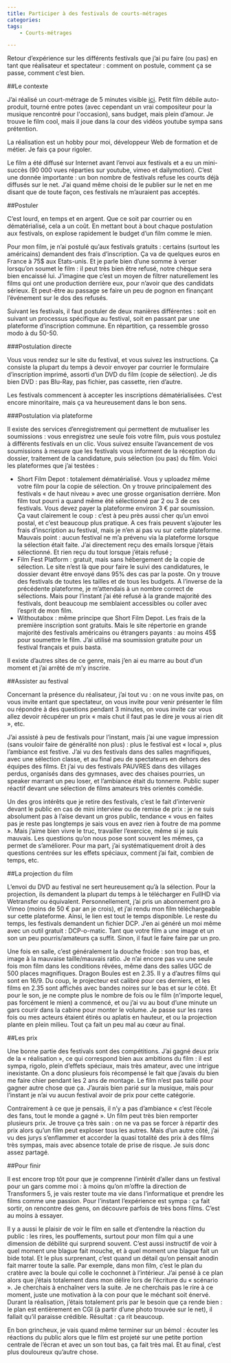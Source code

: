 ```yaml
---
title: Participer à des festivals de courts-métrages
categories:
tags:
    - Courts-métrages

---
```

Retour d’expérience sur les différents festivals que j’ai pu faire (ou pas) en tant que réalisateur et spectateur : comment on postule, comment ça se passe, comment c’est bien.

<!--more-->

##Le contexte

J’ai réalisé un court-métrage de 5 minutes visible [ici](https://www.youtube.com/watch?v=rSgwsEeqEIU). Petit film débile auto-produit, tourné entre potes (avec cependant un vrai compositeur pour la musique rencontré pour l'occasion), sans budget, mais plein d’amour. Je trouve le film cool, mais il joue dans la cour des vidéos youtube sympa sans prétention.

La réalisation est un hobby pour moi, développeur Web de formation et de métier. Je fais ça pour rigoler.

Le film a été diffusé sur Internet avant l’envoi aux festivals et a eu un mini-succès (90 000 vues réparties sur youtube, vimeo et dailymotion). C’est une donnée importante : un bon nombre de festivals refuse les courts déjà diffusés sur le net. J’ai quand même choisi de le publier sur le net en me disant que de toute façon, ces festivals ne m’auraient pas acceptés.

##Postuler

C’est lourd, en temps et en argent. Que ce soit par courrier ou en dématérialisé, cela a un coût. En mettant bout à bout chaque postulation aux festivals, on explose rapidement le budget d’un film comme le mien.

Pour mon film, je n’ai postulé qu’aux festivals gratuits : certains (surtout les américains) demandent des frais d’inscription. Ça va de quelques euros en France à 75$ aux Etats-unis.  Et je parle bien d’une somme à verser lorsqu’on soumet le film : il peut très bien être refusé, notre chèque sera bien encaissé lui. J’imagine que c’est un moyen de  filtrer naturellement les films qui ont une production derrière eux, pour n’avoir que des candidats sérieux. Et peut-être au passage se faire un peu de pognon en finançant l’événement sur le dos des refusés.

Suivant les festivals, il faut postuler de deux manières différentes : soit en suivant un processus spécifique au festival, soit en passant par une plateforme d’inscription commune. En répartition, ça ressemble grosso modo à du 50-50.

###Postulation directe

Vous vous rendez sur le site du festival, et vous suivez les instructions. Ça consiste la plupart du temps à devoir envoyer par courrier le formulaire d’inscription imprimé, assorti d’un DVD du film (copie de sélection). Je dis bien DVD : pas Blu-Ray, pas fichier, pas cassette, rien d’autre.

Les festivals commencent à accepter les inscriptions dématérialisées. C’est encore minoritaire, mais ça va heureusement dans le bon sens.

###Postulation via plateforme

Il existe des services d’enregistrement qui permettent de mutualiser les soumissions : vous enregistrez une seule fois votre film, puis vous postulez à différents festivals en un clic. Vous suivez ensuite l’avancement de vos soumissions à mesure que les festivals vous informent de la réception du dossier, traitement de la candidature, puis sélection (ou pas) du film. Voici les plateformes que j’ai testées :

* Short Film Depot : totalement dématérialisé. Vous y uploadez même votre film pour la copie de sélection. On y trouve principalement des festivals « de haut niveau » avec une grosse organisation derrière. Mon film tout pourri a quand même été sélectionné par 2 ou 3 de ces festivals. Vous devez payer la plateforme environ 3 € par soumission. Ça vaut clairement le coup : c’est à peu près aussi cher qu’un envoi postal, et c’est beaucoup plus pratique. A ces frais peuvent s’ajouter les frais d’inscription au festival, mais je n’en ai pas vu sur cette plateforme. Mauvais point : aucun festival ne m’a prévenu via la plateforme lorsque la sélection était faite. J’ai directement reçu des emails lorsque j’étais sélectionné. Et rien reçu du tout lorsque j’étais refusé ;
* Film Fest Platform : gratuit, mais sans hébergement de la copie de sélection. Le site n’est là que pour faire le suivi des candidatures, le dossier devant être envoyé dans 95% des cas par la poste. On y trouve des festivals de toutes les tailles et de tous les budgets. A l’inverse de la précédente plateforme, je m’attendais à un nombre correct de sélections. Mais pour l’instant j’ai été refusé à la grande majorité des festivals, dont beaucoup me semblaient accessibles ou coller avec l’esprit de mon film.
* Withoutabox : même principe que Short Film Depot. Les frais de la première inscription sont gratuits. Mais le site répertorie en grande majorité des festivals américains ou étrangers payants : au moins 45$ pour soumettre le film. J’ai utilisé ma soumission gratuite pour un festival français et puis basta.

Il existe d’autres sites de ce genre, mais j’en ai eu marre au bout d’un moment et j’ai arrêté de m’y inscrire.

##Assister au festival

Concernant la présence du réalisateur, j’ai tout vu : on ne vous invite pas, on vous invite entant que spectateur, on vous invite pour venir présenter le film ou répondre à des questions pendant 3 minutes, on vous invite car vous allez devoir récupérer un prix « mais chut il faut pas le dire je vous ai rien dit », etc.

J’ai assisté à peu de festivals pour l’instant, mais j’ai une vague impression (sans vouloir faire de généralité non plus) : plus le festival est « local », plus l’ambiance est festive. J’ai vu des festivals dans des salles magnifiques, avec une sélection classe, et au final peu de spectateurs en dehors des équipes des films. Et j’ai vu des festivals PAUVRES dans des villages perdus, organisés dans des gymnases, avec des chaises pourries, un speaker marrant un peu loser, et l’ambiance était du tonnerre. Public super réactif devant une sélection de films amateurs très orientés comédie.

Un des gros intérêts que je retire des festivals, c’est le fait d’intervenir devant le public en cas de mini interview ou de remise de prix : je ne suis absolument pas à l’aise devant un gros public, tendance « vous en faites pas je reste pas longtemps je sais vous en avez rien à foutre de ma pomme ». Mais j’aime bien vivre le truc, travailler l’exercice, même si je suis mauvais. Les questions qu’on nous pose sont souvent les mêmes, ça permet de s’améliorer. Pour ma part, j’ai systématiquement droit à des questions centrées sur les effets spéciaux, comment j’ai fait, combien de temps, etc.

##La projection du film

L’envoi du DVD au festival ne sert heureusement qu’à la sélection. Pour la projection, ils demandent la plupart du temps à le télécharger en FullHD via Wetransfer ou équivalent. Personnellement, j’ai pris un abonnement pro à Vimeo (moins de 50 € par an je crois), et j’ai rendu mon film téléchargeable sur cette plateforme. Ainsi, le lien est tout le temps disponible. Le reste du temps, les festivals demandent un fichier DCP. J’en ai généré un moi même avec un outil gratuit : DCP-o-matic. Tant que votre film a une image et un son un peu pourris/amateurs ça suffit. Sinon, il faut le faire faire par un pro.

Une fois en salle, c’est généralement la douche froide : son trop bas, et image à la mauvaise taille/mauvais ratio. Je n’ai encore pas vu une seule fois mon film dans les conditions rêvées, même dans des salles UGC de 500 places magnifiques. Dragon Boules est en 2.35. Il y a d’autres films qui sont en 16/9. Du coup, le projecteur est calibré pour ces derniers, et les films en 2.35 sont affichés avec bandes noires sur le bas et sur le côté. Et pour le son, je ne compte plus le nombre de fois ou le film (n’importe lequel, pas forcément le mien) a commencé, et ou j’ai vu au bout d’une minute un gars courir dans la cabine pour monter le volume. Je passe sur les rares fois ou mes acteurs étaient étirés ou aplatis en hauteur, et ou la projection plante en plein milieu. Tout ça fait un peu mal au cœur au final.

##Les prix

Une bonne partie des festivals sont des compétitions. J’ai gagné deux prix de la « réalisation », ce qui correspond bien aux ambitions du film : il est sympa, rigolo, plein d’effets spéciaux, mais très amateur, avec une intrigue inexistante. On a donc plusieurs fois récompensé le fait que j’avais du bien me faire chier pendant les 2 ans de montage. Le film n’est pas taillé pour gagner autre chose que ça. J’aurais bien parié sur la musique, mais pour l’instant je n’ai vu aucun festival avoir de prix pour cette catégorie.

Contrairement à ce que je pensais, il n’y a pas d’ambiance « c’est l’école des fans, tout le monde a gagné ». Un film peut très bien remporter plusieurs prix. Je trouve ça très sain : on ne va pas se forcer à répartir des prix alors qu’un film peut exploser tous les autres. Mais d’un autre côté, j’ai vu des jurys s’enflammer et accorder la quasi totalité des prix à des films très sympas, mais avec absence totale de prise de risque. Je suis donc assez partagé.

##Pour finir

Il est encore trop tôt pour que je comprenne l’intérêt d’aller dans un festival pour un gars comme moi : à moins qu’on m’offre la direction de Transformers 5, je vais rester toute ma vie dans l’informatique et prendre les films comme une passion. Pour l’instant l’expérience est sympa : ça fait sortir, on rencontre des gens, on découvre parfois de très bons films. C’est au moins à essayer.

Il y a aussi le plaisir de voir le film en salle et d’entendre la réaction du public : les rires, les pouffements, surtout pour mon film qui  a une dimension de débilité qui surprend souvent. C’est aussi instructif de voir à quel moment une blague fait mouche, et à quel moment une blague fait un bide total. Et le plus surprenant, c’est quand un détail qu’on pensait anodin fait marrer toute la salle. Par exemple, dans mon film, c’est le plan du cratère avec la boule qui colle le cochonnet à l’intérieur. J’ai pensé à ce plan alors que j’étais totalement dans mon délire lors de l’écriture du « scénario ». Je cherchais à enchaîner vers la suite. Je ne cherchais pas le rire à ce moment, juste une motivation à la con pour que le méchant soit énervé. Durant la réalisation, j’étais totalement pris par le besoin que ça rende bien : le plan est entièrement en CGI (à partir d’une photo trouvée sur le net), il fallait qu’il paraisse crédible. Résultat : ça rit beaucoup.

En bon grincheux, je vais quand même terminer sur un bémol : écouter les réactions du public alors que le film est projeté sur une petite portion centrale de l’écran et avec un son tout bas, ça fait très mal. Et au final, c’est plus douloureux qu’autre chose.
